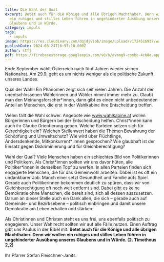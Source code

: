```yaml
---
title: Die Wahl der Qual
excerpt: Betet auch für die Könige und alle übrigen Machthaber. Denn wir wollen
  ein ruhiges und stilles Leben führen in ungehinderter Ausübung unseres
  Glaubens und in Würde.
category: impuls
tags:
  - impuls
image: https://res.cloudinary.com/dqjdjviob/image/upload/v1724516937/wahl_900x600_bx1tgr.jpg
publishDate: 2024-08-24T16:57:10.000Z
author: stfj
pdf: https://firebasestorage.googleapis.com/v0/b/evang9-combo-4cb8e.appspot.com/o/zeitung%2FGemeindezeitung202408.pdf?alt=media&token=06bc72b6-db24-4bf0-a01f-04b6ab8ca7a1
---
```


Ende September wählt Österreich nach fünf Jahren
wieder seinen Nationalrat. Am 29.9. geht es um nichts
weniger als die politische Zukunft unseres Landes.<br><br>
Qual der Wahl! Ein Phänomen zeigt sich seit vielen
Jahren. Die Anzahl der unentschlossenen Wählerinnen
und Wähler nimmt immer mehr zu. Glaubt man den
Meinungsforscher\*innen, dann gibt es einen nicht
unbedeutenden Anteil an Menschen, die erst in der
Wahlkabine ihre Entscheidung treffen.<br><br>
Vielen fällt die Wahl schwer. Angebote wie
www.wahlkabine.at wollen Bürgerinnen und Bürgern
bei der Entscheidung helfen. Christ\*innen kann auch ihr
Glaube Orientierung geben. Welche Parteien setzen sich
für Gerechtigkeit ein? Welchen Stellenwert haben die
Themen Bewahrung der Schöpfung und Umweltschutz?
Wie wird über Flüchtlinge, Andersdenkende, Mitkonkurrent\*
innen gesprochen? Wie glaubhaft ist der Einsatz
gegen Diskriminierung und für Gleichberechtigung?<br><br>
Wahl der Qual? Viele Menschen haben ein schlechtes
Bild von Politikerinnen und Politikern. Als Christ\*innen
sollten wir uns davor hüten, alle Politiker\*innen in
denselben Topf zu werfen. In allen Parteien finden sich
engagierte Menschen, die für das Gemeinwohl arbeiten.
Dabei ist es oft ein undankbarer Job.
Manch einer setzt Gesundheit und
Familie aufs Spiel. Gerade auch
Politikerinnen bekommen deutlich
zu spüren, dass wir von Gleichberechtigung
oft noch weit entfernt
sind. Dabei gibt es keine Demokratie
ohne Menschen, die bereit sind, sich
all dessen auszusetzen. Darum an
dieser Stelle auch ein Dank allen, die
sich – gerade auch auf Gemeinde- und Bezirksebene –
politisch einbringen und damit unsere Demokratie am
Leben erhalten und stärken.<br><br>
Als Christinnen und Christen steht es uns frei, uns
ebenfalls politisch zu engagieren. Unser Wahlrecht
sollten wir auf alle Fälle nutzen. Einen Auftrag gibt uns
Paulus in der Bibel mit: **Betet auch für die Könige und
alle übrigen Machthaber. Denn wir wollen ein ruhiges
und stilles Leben führen in ungehinderter Ausübung
unseres Glaubens und in Würde. (2. Timotheus 2,2)**<br><br>
Ihr Pfarrer Stefan Fleischner-Janits
